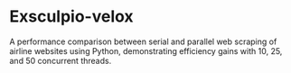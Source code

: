 # Exsculpio-velox
A performance comparison between serial and parallel web scraping of airline websites using Python, demonstrating efficiency gains with 10, 25, and 50 concurrent threads.
